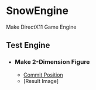# SnowEngine
 Make DirectX11 Game Engine

## Test Engine

- ### Make 2-Dimension Figure
  - [Commit Position](https://github.com/SnowArtics/SnowEngine/tree/37ef05b79742e0dcbb66710220aaf00592aa9227)
  - [Result Image]
